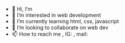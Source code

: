 - 👋 Hi, I’m 
- 👀 I’m interested in web development
- 🌱 I’m currently learning html, css, javascript
- 💞️ I’m looking to collaborate on web dev
- 📫 How to reach me , IG: , mail:

<!---
symplihuge/symplihuge is a ✨ special ✨ repository because its `README.md` (this file) appears on your GitHub profile.
You can click the Preview link to take a look at your changes.
--->
